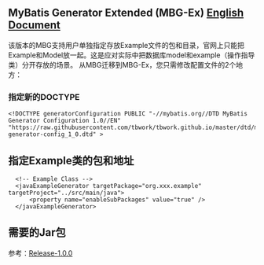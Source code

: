 ## MyBatis Generator Extended (MBG-Ex) [English Document](https://github.com/tbwork/mbg-ex/blob/master/README.md)

该版本的MBG支持用户单独指定存放Example文件的包和目录，官网上只能把Example和Model放一起。这是应对实际中把数据库model和example（操作指导类）分开存放的场景。
从MBG迁移到MBG-Ex，您只需修改配置文件的2个地方：

### 指定新的DOCTYPE

```
<!DOCTYPE generatorConfiguration PUBLIC "-//mybatis.org//DTD MyBatis Generator Configuration 1.0//EN" "https://raw.githubusercontent.com/tbwork/tbwork.github.io/master/dtd/mybatis-generator-config_1_0.dtd" >
```

## 指定Example类的包和地址

```
  <!-- Example Class -->
  <javaExampleGenerator targetPackage="org.xxx.example" targetProject="../src/main/java">
      <property name="enableSubPackages" value="true" />
  </javaExampleGenerator>
```

## 需要的Jar包

参考：[Release-1.0.0](https://github.com/tbwork/mbg-ex/tree/master/release) 
